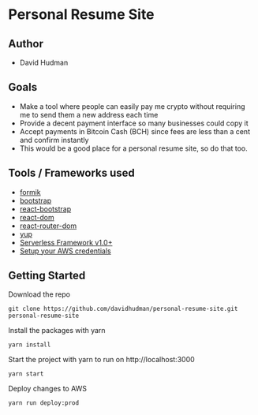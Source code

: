 # Personal Resume Site

## Author

- David Hudman

## Goals

- Make a tool where people can easily pay me crypto without requiring me to send them a new address each time
- Provide a decent payment interface so many businesses could copy it
- Accept payments in Bitcoin Cash (BCH) since fees are less than a cent and confirm instantly
- This would be a good place for a personal resume site, so do that too.

## Tools / Frameworks used

- [formik](https://formik.org/docs/overview)
- [bootstrap](https://getbootstrap.com/docs/3.4/)
- [react-bootstrap](https://react-bootstrap.github.io/getting-started/introduction)
- [react-dom](https://reactjs.org/docs/react-dom.html)
- [react-router-dom](https://v5.reactrouter.com/web/guides/quick-start)
- [yup](https://github.com/jquense/yup)
- [Serverless Framework v1.0+](https://serverless.com/)
- [Setup your AWS credentials](https://serverless.com/framework/docs/providers/aws/guide/credentials/)

## Getting Started

Download the repo

`git clone https://github.com/davidhudman/personal-resume-site.git personal-resume-site`

Install the packages with yarn

`yarn install`

Start the project with yarn to run on http://localhost:3000

`yarn start`

Deploy changes to AWS

`yarn run deploy:prod`
